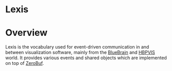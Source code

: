 Lexis
=======

# Overview

Lexis is the vocabulary used for event-driven communication in and between
visualization software, mainly from the [BlueBrain](https://github.com/BlueBrain) and
[HBPVIS](https://github.com/HBPVIS) world. It provides various events and shared
objects which are implemented on top of
[ZeroBuf](https://github.com/HBPVIS/ZeroBuf).
